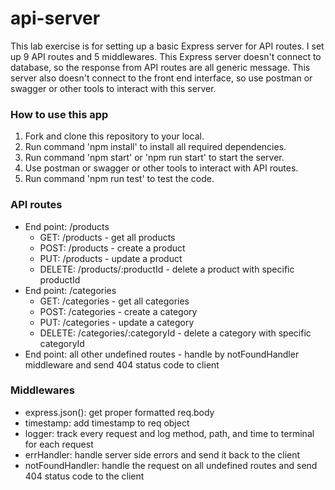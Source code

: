 # api-server
This lab exercise is for setting up a basic Express server for API routes. I set up 9 API routes and 5 middlewares. This Express server doesn't connect to database, so the response from API routes are all generic message. This server also doesn't connect to the front end interface, so use postman or swagger or other tools to interact with this server.

### How to use this app
  1. Fork and clone this repository to your local.
  2. Run command 'npm install' to install all required dependencies.
  3. Run command 'npm start' or 'npm run start' to start the server.
  4. Use postman or swagger or other tools to interact with API routes.
  5. Run command 'npm run test' to test the code.

### API routes
  * End point: /products
    * GET: /products - get all products
    * POST: /products - create a product
    * PUT: /products - update a product
    * DELETE: /products/:productId - delete a product with specific productId
  * End point: /categories
    * GET: /categories - get all categories
    * POST: /categories - create a category
    * PUT: /categories - update a category
    * DELETE: /categories/:categoryId - delete a category with specific categoryId
  * End point: all other undefined routes - handle by notFoundHandler middleware and send 404 status code to client

### Middlewares
  * express.json(): get proper formatted req.body
  * timestamp: add timestamp to req object
  * logger: track every request and log method, path, and time to terminal for each request
  * errHandler: handle server side errors and send it back to the client
  * notFoundHandler: handle the request on all undefined routes and send 404 status code to the client
